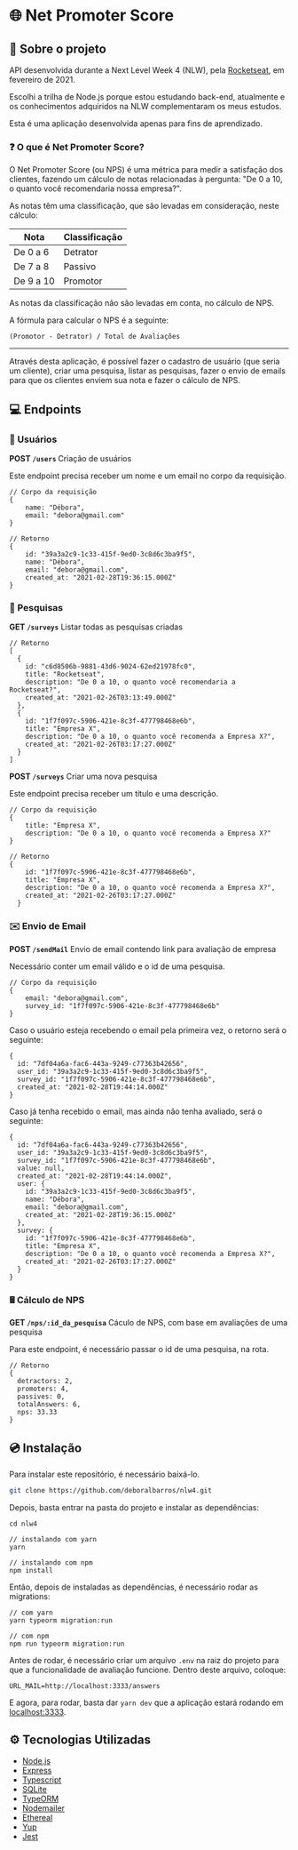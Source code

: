 # 🌐 Net Promoter Score

## 📝 Sobre o projeto

API desenvolvida durante a Next Level Week 4 (NLW),
pela [Rocketseat](https://rocketseat.com.br/), em
fevereiro de 2021.

Escolhi a trilha de Node.js porque estou estudando
back-end, atualmente e os conhecimentos adquiridos
na NLW complementaram os meus estudos.

Esta é uma aplicação desenvolvida apenas para fins
de aprendizado.

### ❓ O que é Net Promoter Score?

O Net Promoter Score (ou NPS) é uma métrica para
medir a satisfação dos clientes, fazendo um cálculo
de notas relacionadas à pergunta: "De 0 a 10, o
quanto você recomendaria nossa empresa?".

As notas têm uma classificação, que são levadas em consideração,
neste cálculo:

| Nota | Classificação |
| ---- | ----- |
De 0 a 6 | Detrator
De 7 a 8 | Passivo
De 9 a 10 | Promotor

As notas da classificação não são levadas em conta,
no cálculo de NPS.

A fórmula para calcular o NPS é a seguinte:

<code>(Promotor - Detrator) / Total de Avaliações</code>

<hr />

Através desta aplicação, é possível fazer o cadastro
de usuário (que seria um cliente), criar uma pesquisa,
listar as pesquisas, fazer o envio de emails para
que os clientes enviem sua nota e fazer o cálculo 
de NPS.

## 💻 Endpoints

### 🧍 Usuários

<b> POST <code>/users</code> </b> Criação de usuários

Este endpoint precisa receber um nome e um email no
corpo da requisição.

```node
// Corpo da requisição
{
    name: "Débora",
    email: "debora@gmail.com"
}
```

```node
// Retorno
{
    id: "39a3a2c9-1c33-415f-9ed0-3c8d6c3ba9f5",
    name: "Débora",
    email: "debora@gmail.com",
    created_at: "2021-02-28T19:36:15.000Z"
}
```



### 🔎 Pesquisas

<b> GET <code>/surveys</code></b> Listar todas as pesquisas criadas

```node
// Retorno
[
  {
    id: "c6d8506b-9881-43d6-9024-62ed21978fc0",
    title: "Rocketseat",
    description: "De 0 a 10, o quanto você recomendaria a Rocketseat?",
    created_at: "2021-02-26T03:13:49.000Z"
  },
  {
    id: "1f7f097c-5906-421e-8c3f-477798468e6b",
    title: "Empresa X",
    description: "De 0 a 10, o quanto você recomenda a Empresa X?",
    created_at: "2021-02-26T03:17:27.000Z"
  }
]
```

<b>POST <code>/surveys</code></b> Criar uma nova pesquisa

Este endpoint precisa receber um título e uma descrição.

```node
// Corpo da requisição
{
    title: "Empresa X",
    description: "De 0 a 10, o quanto você recomenda a Empresa X?"
}
```

```node
// Retorno
{
    id: "1f7f097c-5906-421e-8c3f-477798468e6b",
    title: "Empresa X",
    description: "De 0 a 10, o quanto você recomenda a Empresa X?",
    created_at: "2021-02-26T03:17:27.000Z"
  }
```

### ✉️ Envio de Email

<b>POST <code>/sendMail</code></b> Envio de email contendo link para avaliação de empresa

Necessário conter um email válido e o id de uma pesquisa. 

```node
// Corpo da requisição
{
    email: "debora@gmail.com",
    survey_id: "1f7f097c-5906-421e-8c3f-477798468e6b"
}	
```

Caso o usuário esteja recebendo o email pela primeira vez,
o retorno será o seguinte:

```node
{
  id: "7df04a6a-fac6-443a-9249-c77363b42656",
  user_id: "39a3a2c9-1c33-415f-9ed0-3c8d6c3ba9f5",
  survey_id: "1f7f097c-5906-421e-8c3f-477798468e6b",
  created_at: "2021-02-28T19:44:14.000Z"
}
```

Caso já tenha recebido o email, mas ainda não tenha avaliado, será o seguinte:

```node
{
  id: "7df04a6a-fac6-443a-9249-c77363b42656",
  user_id: "39a3a2c9-1c33-415f-9ed0-3c8d6c3ba9f5",
  survey_id: "1f7f097c-5906-421e-8c3f-477798468e6b",
  value: null,
  created_at: "2021-02-28T19:44:14.000Z",
  user: {
    id: "39a3a2c9-1c33-415f-9ed0-3c8d6c3ba9f5",
    name: "Débora",
    email: "debora@gmail.com",
    created_at: "2021-02-28T19:36:15.000Z"
  },
  survey: {
    id: "1f7f097c-5906-421e-8c3f-477798468e6b",
    title: "Empresa X",
    description: "De 0 a 10, o quanto você recomenda a Empresa X?",
    created_at: "2021-02-26T03:17:27.000Z"
  }
}
```

### 🖩 Cálculo de NPS

<b>GET <code>/nps/:id_da_pesquisa</code></b> Cáculo de NPS, com base em avaliações de uma pesquisa

Para este endpoint, é necessário passar o id de uma pesquisa, na rota.

```node
// Retorno
{
  detractors: 2,
  promoters: 4,
  passives: 0,
  totalAnswers: 6,
  nps: 33.33
}
```

## 💿 Instalação

Para instalar este repositório, é necessário baixá-lo.

```bash
git clone https://github.com/deboralbarros/nlw4.git
```

Depois, basta entrar na pasta do projeto e instalar as dependências:

```node
cd nlw4

// instalando com yarn
yarn

// instalando com npm
npm install
```

Então, depois de instaladas as dependências, é necessário rodar as migrations:

```node
// com yarn
yarn typeorm migration:run

// com npm
npm run typeorm migration:run
```

Antes de rodar, é necessário criar um arquivo <code>.env</code> na raiz do projeto para que
a funcionalidade de avaliação funcione. Dentro deste arquivo, coloque:
```angular2html
URL_MAIL=http://localhost:3333/answers
```

E agora, para rodar, basta dar <code>yarn dev</code> que a aplicação estará rodando em [localhost:3333](http://localhost:3333).

## ⚙️ Tecnologias Utilizadas

* [Node.js](https://nodejs.org/en/)
* [Express](https://expressjs.com/pt-br/)
* [Typescript](https://www.typescriptlang.org/)
* [SQLite](https://www.sqlite.org/index.html)
* [TypeORM](https://typeorm.io/#/)
* [Nodemailer](https://nodemailer.com/about/)
* [Ethereal](https://ethereal.email/) 
* [Yup](https://github.com/jquense/yup)
* [Jest](https://jestjs.io/)